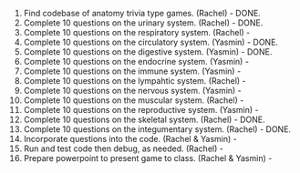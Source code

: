 1.  Find codebase of anatomy trivia type games. (Rachel) - DONE.
2.  Complete 10 questions on the urinary system. (Rachel) - DONE.
3.  Complete 10 questions on the respiratory system. (Rachel) - 
4.  Complete 10 questions on the circulatory system. (Yasmin) - DONE.
5.  Complete 10 questions on the digestive system.  (Yasmin) - DONE.
6.  Complete 10 questions on the endocrine system.  (Yasmin) - 
7.  Complete 10 questions on the immune system.  (Yasmin) - 
8.  Complete 10 questions on the lympahtic system.  (Rachel)  - 
9.  Complete 10 questions on the nervous system.  (Yasmin) - 
10. Complete 10 questions on the muscular system.  (Rachel) - 
11. Complete 10 questions on the reproductive system.  (Yasmin) - 
12. Complete 10 questions on the skeletal system.  (Rachel) - DONE.
13. Complete 10 questions on the integumentary system. (Rachel) - DONE.
14. Incorporate questions into the code.  (Rachel & Yasmin) - 
15. Run and test code then debug, as needed.  (Rachel) - 
16. Prepare powerpoint to present game to class.  (Rachel & Yasmin) - 
